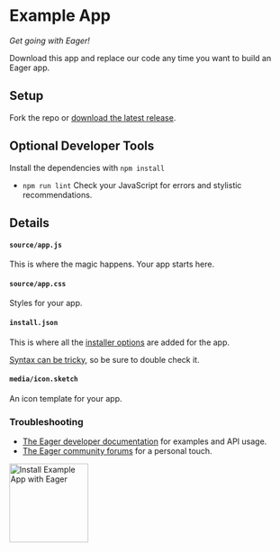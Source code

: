 # Example App

*Get going with Eager!*

Download this app and replace our code any time you want to build an Eager app.

## Setup

Fork the repo or <a href="https://github.com/EagerApps/ExampleApp/releases/latest">download the latest release</a>.

## Optional Developer Tools

Install the dependencies with `npm install`

* `npm run lint` Check your JavaScript for errors and stylistic recommendations.

## Details

#### `source/app.js`

This is where the magic happens. Your app starts here.

#### `source/app.css`

Styles for your app.

#### `install.json`

This is where all the <a href="https://eager.io/developer/docs/install-json">installer options</a> are added for the app.

<a href="http://install.json.is/">Syntax can be tricky</a>, so be sure to double check it.

#### `media/icon.sketch`

An icon template for your app.

### Troubleshooting

- <a href="https://eager.io/developer/docs/getting-started">The Eager developer documentation</a> for examples and API usage.
- <a href="http://community.eager.io/">The Eager community forums</a> for a personal touch.

<a href="https://eager.io/app/example-app/install?source=button">
  <img
    src="https://install.eager.io/install-button.png"
    alt="Install Example App with Eager"
    border="0"
    width="140">
</a>
